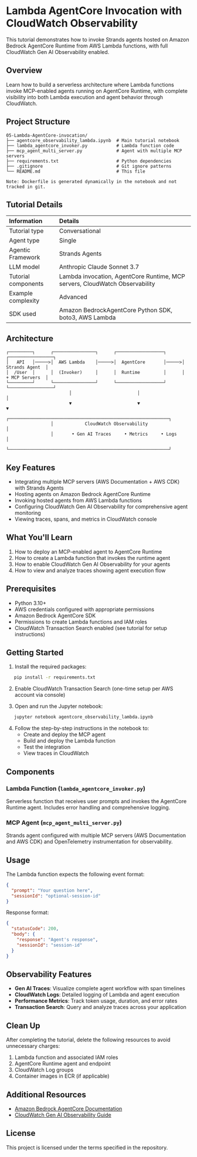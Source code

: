 # Lambda AgentCore Invocation with CloudWatch Observability

This tutorial demonstrates how to invoke Strands agents hosted on Amazon Bedrock AgentCore Runtime from AWS Lambda functions, with full CloudWatch Gen AI Observability enabled.

## Overview

Learn how to build a serverless architecture where Lambda functions invoke MCP-enabled agents running on AgentCore Runtime, with complete visibility into both Lambda execution and agent behavior through CloudWatch.

## Project Structure
```
05-Lambda-AgentCore-invocation/
├── agentcore_observability_lambda.ipynb  # Main tutorial notebook
├── lambda_agentcore_invoker.py           # Lambda function code
├── mcp_agent_multi_server.py             # Agent with multiple MCP servers
├── requirements.txt                      # Python dependencies
├── .gitignore                            # Git ignore patterns
└── README.md                             # This file

Note: Dockerfile is generated dynamically in the notebook and not tracked in git.
```

## Tutorial Details

| Information         | Details                                                                          |
|:-------------------|:----------------------------------------------------------------------------------|
| Tutorial type      | Conversational                                                                   |
| Agent type         | Single                                                                           |
| Agentic Framework  | Strands Agents                                                                   |
| LLM model          | Anthropic Claude Sonnet 3.7                                                      |
| Tutorial components| Lambda invocation, AgentCore Runtime, MCP servers, CloudWatch Observability     |
| Example complexity | Advanced                                                                         |
| SDK used           | Amazon BedrockAgentCore Python SDK, boto3, AWS Lambda                           |

## Architecture
```
┌─────────┐      ┌────────────────┐      ┌──────────────────┐      ┌─────────────────┐
│   API   │─────>│  AWS Lambda    │─────>│  AgentCore       │─────>│  Strands Agent  │
│  /User  │      │  (Invoker)     │      │  Runtime         │      │  + MCP Servers  │
└─────────┘      └────────────────┘      └──────────────────┘      └─────────────────┘
                        │                         │                          │
                        ▼                         ▼                          ▼
                 ┌─────────────────────────────────────────────────────────────┐
                 │            CloudWatch Observability                         │
                 │       • Gen AI Traces     • Metrics     • Logs              │
                 └─────────────────────────────────────────────────────────────┘
```

## Key Features

* Integrating multiple MCP servers (AWS Documentation + AWS CDK) with Strands Agents
* Hosting agents on Amazon Bedrock AgentCore Runtime
* Invoking hosted agents from AWS Lambda functions
* Configuring CloudWatch Gen AI Observability for comprehensive agent monitoring
* Viewing traces, spans, and metrics in CloudWatch console

## What You'll Learn

1. How to deploy an MCP-enabled agent to AgentCore Runtime
2. How to create a Lambda function that invokes the runtime agent
3. How to enable CloudWatch Gen AI Observability for your agents
4. How to view and analyze traces showing agent execution flow

## Prerequisites

* Python 3.10+
* AWS credentials configured with appropriate permissions
* Amazon Bedrock AgentCore SDK
* Permissions to create Lambda functions and IAM roles
* CloudWatch Transaction Search enabled (see tutorial for setup instructions)

## Getting Started

1. Install the required packages:
```bash
   pip install -r requirements.txt
```

2. Enable CloudWatch Transaction Search (one-time setup per AWS account via console)

3. Open and run the Jupyter notebook:
```bash
   jupyter notebook agentcore_observability_lambda.ipynb
```

4. Follow the step-by-step instructions in the notebook to:
   - Create and deploy the MCP agent
   - Build and deploy the Lambda function
   - Test the integration
   - View traces in CloudWatch

## Components

### Lambda Function (`lambda_agentcore_invoker.py`)
Serverless function that receives user prompts and invokes the AgentCore Runtime agent. Includes error handling and comprehensive logging.

### MCP Agent (`mcp_agent_multi_server.py`)
Strands agent configured with multiple MCP servers (AWS Documentation and AWS CDK) and OpenTelemetry instrumentation for observability.

## Usage

The Lambda function expects the following event format:
```json
{
  "prompt": "Your question here",
  "sessionId": "optional-session-id"
}
```

Response format:
```json
{
  "statusCode": 200,
  "body": {
    "response": "Agent's response",
    "sessionId": "session-id"
  }
}
```

## Observability Features

* **Gen AI Traces**: Visualize complete agent workflow with span timelines
* **CloudWatch Logs**: Detailed logging of Lambda and agent execution
* **Performance Metrics**: Track token usage, duration, and error rates
* **Transaction Search**: Query and analyze traces across your application

## Clean Up

After completing the tutorial, delete the following resources to avoid unnecessary charges:

1. Lambda function and associated IAM roles
2. AgentCore Runtime agent and endpoint
3. CloudWatch Log groups
4. Container images in ECR (if applicable)

## Additional Resources

- [Amazon Bedrock AgentCore Documentation](https://docs.aws.amazon.com/bedrock/latest/userguide/agentcore.html)
- [CloudWatch Gen AI Observability Guide](https://docs.aws.amazon.com/AmazonCloudWatch/latest/monitoring/GenAI-observability.html)

## License

This project is licensed under the terms specified in the repository.